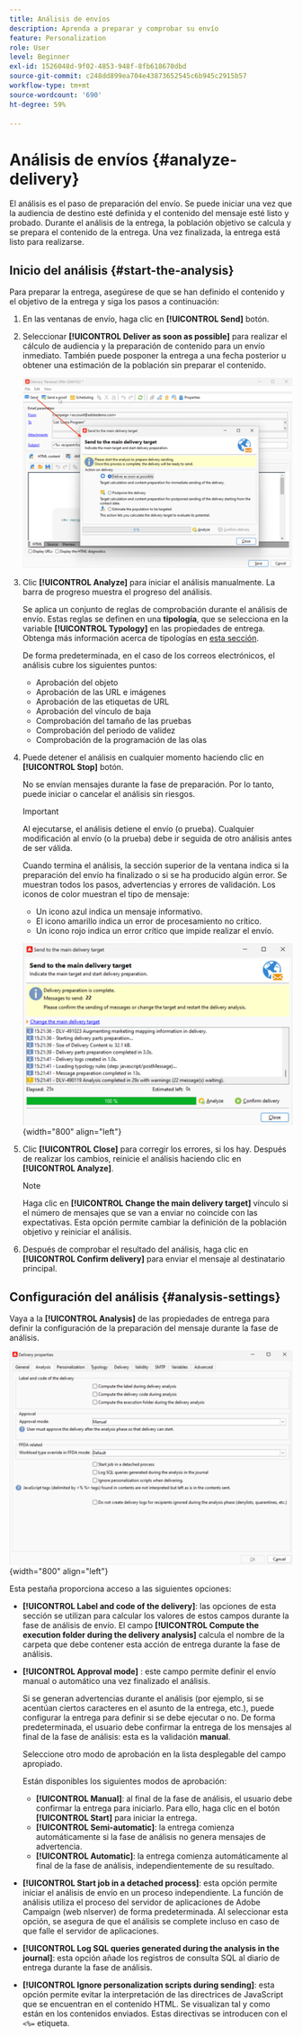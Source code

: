 ```yaml
---
title: Análisis de envíos
description: Aprenda a preparar y comprobar su envío
feature: Personalization
role: User
level: Beginner
exl-id: 1526048d-9f02-4853-948f-8fb618670dbd
source-git-commit: c248dd899ea704e43873652545c6b945c2915b57
workflow-type: tm+mt
source-wordcount: '690'
ht-degree: 59%

---
```


# Análisis de envíos {#analyze-delivery}

El análisis es el paso de preparación del envío. Se puede iniciar una vez que la audiencia de destino esté definida y el contenido del mensaje esté listo y probado. Durante el análisis de la entrega, la población objetivo se calcula y se prepara el contenido de la entrega. Una vez finalizada, la entrega está listo para realizarse.

## Inicio del análisis {#start-the-analysis}

Para preparar la entrega, asegúrese de que se han definido el contenido y el objetivo de la entrega y siga los pasos a continuación:

1. En las ventanas de envío, haga clic en **[!UICONTROL Send]** botón.
1. Seleccionar **[!UICONTROL Deliver as soon as possible]** para realizar el cálculo de audiencia y la preparación de contenido para un envío inmediato. También puede posponer la entrega a una fecha posterior u obtener una estimación de la población sin preparar el contenido.

   ![](assets/delivery-analysis-start.png)

1. Clic **[!UICONTROL Analyze]** para iniciar el análisis manualmente. La barra de progreso muestra el progreso del análisis.

   Se aplica un conjunto de reglas de comprobación durante el análisis de envío. Estas reglas se definen en una **tipología**, que se selecciona en la variable **[!UICONTROL Typology]** en las propiedades de entrega. Obtenga más información acerca de tipologías en [esta sección](../../automation/campaign-opt/campaign-typologies.md).

   De forma predeterminada, en el caso de los correos electrónicos, el análisis cubre los siguientes puntos:

   * Aprobación del objeto
   * Aprobación de las URL e imágenes
   * Aprobación de las etiquetas de URL
   * Aprobación del vínculo de baja
   * Comprobación del tamaño de las pruebas
   * Comprobación del periodo de validez
   * Comprobación de la programación de las olas


1. Puede detener el análisis en cualquier momento haciendo clic en **[!UICONTROL Stop]** botón.

   No se envían mensajes durante la fase de preparación. Por lo tanto, puede iniciar o cancelar el análisis sin riesgos.

   >[!IMPORTANT]
   >
   >Al ejecutarse, el análisis detiene el envío (o prueba). Cualquier modificación al envío (o la prueba) debe ir seguida de otro análisis antes de ser válida.

   Cuando termina el análisis, la sección superior de la ventana indica si la preparación del envío ha finalizado o si se ha producido algún error. Se muestran todos los pasos, advertencias y errores de validación. Los iconos de color muestran el tipo de mensaje:

   * Un icono azul indica un mensaje informativo.
   * El icono amarillo indica un error de procesamiento no crítico.
   * Un icono rojo indica un error crítico que impide realizar el envío.

   ![](assets/delivery-analysis-results.png){width="800" align="left"}

1. Clic **[!UICONTROL Close]** para corregir los errores, si los hay. Después de realizar los cambios, reinicie el análisis haciendo clic en **[!UICONTROL Analyze]**.

   >[!NOTE]
   >
   >Haga clic en **[!UICONTROL Change the main delivery target]** vínculo si el número de mensajes que se van a enviar no coincide con las expectativas. Esta opción permite cambiar la definición de la población objetivo y reiniciar el análisis.
   >

1. Después de comprobar el resultado del análisis, haga clic en **[!UICONTROL Confirm delivery]** para enviar el mensaje al destinatario principal.


## Configuración del análisis {#analysis-settings}

Vaya a la **[!UICONTROL Analysis]** de las propiedades de entrega para definir la configuración de la preparación del mensaje durante la fase de análisis.

![](assets/delivery-properties-analysis-tab.png){width="800" align="left"}

Esta pestaña proporciona acceso a las siguientes opciones:

* **[!UICONTROL Label and code of the delivery]**: las opciones de esta sección se utilizan para calcular los valores de estos campos durante la fase de análisis de envío. El campo **[!UICONTROL Compute the execution folder during the delivery analysis]** calcula el nombre de la carpeta que debe contener esta acción de entrega durante la fase de análisis.

* **[!UICONTROL Approval mode]** : este campo permite definir el envío manual o automático una vez finalizado el análisis.

  Si se generan advertencias durante el análisis (por ejemplo, si se acentúan ciertos caracteres en el asunto de la entrega, etc.), puede configurar la entrega para definir si se debe ejecutar o no. De forma predeterminada, el usuario debe confirmar la entrega de los mensajes al final de la fase de análisis: esta es la validación **manual**.

  Seleccione otro modo de aprobación en la lista desplegable del campo apropiado.

  Están disponibles los siguientes modos de aprobación:

   * **[!UICONTROL Manual]**: al final de la fase de análisis, el usuario debe confirmar la entrega para iniciarlo. Para ello, haga clic en el botón **[!UICONTROL Start]** para iniciar la entrega.
   * **[!UICONTROL Semi-automatic]**: la entrega comienza automáticamente si la fase de análisis no genera mensajes de advertencia.
   * **[!UICONTROL Automatic]**: la entrega comienza automáticamente al final de la fase de análisis, independientemente de su resultado.

* **[!UICONTROL Start job in a detached process]**: esta opción permite iniciar el análisis de envío en un proceso independiente. La función de análisis utiliza el proceso del servidor de aplicaciones de Adobe Campaign (web nlserver) de forma predeterminada. Al seleccionar esta opción, se asegura de que el análisis se complete incluso en caso de que falle el servidor de aplicaciones.
* **[!UICONTROL Log SQL queries generated during the analysis in the journal]**: esta opción añade los registros de consulta SQL al diario de entrega durante la fase de análisis.
* **[!UICONTROL Ignore personalization scripts during sending]**: esta opción permite evitar la interpretación de las directrices de JavaScript que se encuentran en el contenido HTML. Se visualizan tal y como están en los contenidos enviados. Estas directivas se introducen con el `<%=` etiqueta.
